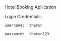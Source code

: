 Hotel Booking Apllication   

Login Credentials:

    username:  tharun
    
    password:  tharun123
